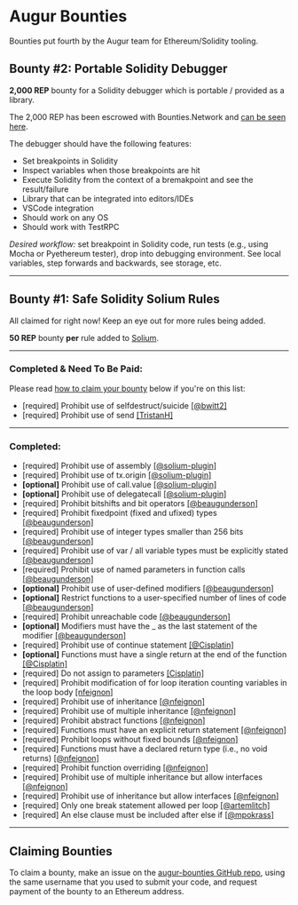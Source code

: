 # Augur Bounties

Bounties put fourth by the Augur team for Ethereum/Solidity tooling.

## <a id="bounty-two"/> Bounty #2: Portable Solidity Debugger

**2,000 REP** bounty for a Solidity debugger which is portable / provided as a library.  

The 2,000 REP has been escrowed with Bounties.Network and [can be seen here](https://beta.bounties.network/bounty/14). 

The debugger should have the following features:

- Set breakpoints in Solidity
- Inspect variables when those breakpoints are hit
- Execute Solidity from the context of a bremakpoint and see the result/failure
- Library that can be integrated into editors/IDEs
- VSCode integration
- Should work on any OS
- Should work with TestRPC

*Desired workflow:* set breakpoint in Solidity code, run tests (e.g., using Mocha or Pyethereum tester), drop into debugging environment.  See local variables, step forwards and backwards, see storage, etc.

-------

## <a id="bounty-one"/> Bounty #1: Safe Solidity Solium Rules

All claimed for right now! Keep an eye out for more rules being added.

**50 REP** bounty **per** rule added to [Solium](https://github.com/duaraghav8/Solium).

--------

### Completed & Need To Be Paid:

Please read [how to claim your bounty](https://github.com/AugurProject/augur-bounties#-claiming) below if you're on this list:

- [required] Prohibit use of selfdestruct/suicide [[@bwitt2]](https://github.com/duaraghav8/solium-plugin-security/pull/1)
- [required] Prohibit use of send
 [[TristanH]](https://github.com/duaraghav8/solium-plugin-security/pull/5)


--------

### Completed:

- [required] Prohibit use of assembly [[@solium-plugin]](https://github.com/duaraghav8/solium-plugin-security)
- [required] Prohibit use of tx.origin [[@solium-plugin]](https://github.com/duaraghav8/solium-plugin-security)
- **[optional]** Prohibit use of call.value [[@solium-plugin]](https://github.com/duaraghav8/solium-plugin-security)
- **[optional]** Prohibit use of delegatecall [[@solium-plugin]](https://github.com/duaraghav8/solium-plugin-security)
- [required] Prohibit bitshifts and bit operators [[@beaugunderson]](https://github.com/duaraghav8/solium-plugin-security/pull/1)
- [required] Prohibit fixedpoint (fixed and ufixed) types [[@beaugunderson]](https://github.com/duaraghav8/solium-plugin-security/pull/1)
- [required] Prohibit use of integer types smaller than 256 bits [[@beaugunderson]](https://github.com/duaraghav8/solium-plugin-security/pull/1)
- [required] Prohibit use of var / all variable types must be explicitly stated [[@beaugunderson]](https://github.com/duaraghav8/solium-plugin-security/pull/1)
- [required] Prohibit use of named parameters in function calls [[@beaugunderson]](https://github.com/duaraghav8/solium-plugin-security/pull/1)
- **[optional]** Prohibit use of user-defined modifiers [[@beaugunderson]](https://github.com/duaraghav8/solium-plugin-security/pull/1)
- **[optional]** Restrict functions to a user-specified number of lines of code [[@beaugunderson]](https://github.com/duaraghav8/solium-plugin-security/pull/1)
- [required] Prohibit unreachable code [[@beaugunderson]](https://github.com/duaraghav8/solium-plugin-security/pull/1)
- **[optional]** Modifiers must have the _ as the last statement of the modifier [[@beaugunderson]](https://github.com/duaraghav8/solium-plugin-security/pull/17)
- [required] Prohibit use of continue statement [[@Cisplatin]](https://github.com/duaraghav8/solium-plugin-security/pull/2)
- **[optional]** Functions must have a single return at the end of the function [[@Cisplatin]](https://github.com/duaraghav8/solium-plugin-security/pull/12)
- [required] Do not assign to parameters [[Cisplatin]](https://github.com/duaraghav8/solium-plugin-security/pull/18)
- [required] Prohibit modification of for loop iteration counting variables in the loop body 
 [[nfeignon]](https://github.com/duaraghav8/solium-plugin-security/pull/7)
- [required] Prohibit use of inheritance [[@nfeignon]](https://github.com/duaraghav8/solium-plugin-security/pull/8)
- [required] Prohibit use of multiple inheritance [[@nfeignon]](https://github.com/duaraghav8/solium-plugin-security/pull/8)
- [required] Prohibit abstract functions
[[@nfeignon]](https://github.com/duaraghav8/solium-plugin-security/pull/9)
- [required] Functions must have an explicit return statement [[@nfeignon]](https://github.com/duaraghav8/solium-plugin-security/pull/10)
- [required] Prohibit loops without fixed bounds [[@nfeignon]](https://github.com/duaraghav8/solium-plugin-security/pull/11)
- [required] Functions must have a declared return type (i.e., no void returns) [[@nfeignon]](https://github.com/duaraghav8/solium-plugin-security/pull/13)
- [required] Prohibit function overriding [[@nfeignon]](https://github.com/duaraghav8/solium-plugin-security/pull/16)
- [required] Prohibit use of multiple inheritance but allow interfaces [[@nfeignon]](https://github.com/duaraghav8/solium-plugin-security/pull/20)
- [required] Prohibit use of inheritance but allow interfaces [[@nfeignon]](https://github.com/duaraghav8/solium-plugin-security/pull/20)
- [required] Only one break statement allowed per loop [[@artemlitch]](https://github.com/duaraghav8/solium-plugin-security/pull/3)
- [required] An else clause must be included after else if [[@mpokrass]](https://github.com/duaraghav8/solium-plugin-security/pull/4)

--------

## <a id="claiming"/> Claiming Bounties

To claim a bounty, make an issue on the [augur-bounties GitHub repo](https://github.com/AugurProject/augur-bounties), using the same username that you used to submit your code, and request payment of the bounty to an Ethereum address.